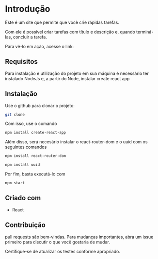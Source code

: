 # Introdução

Este é um site que permite que você crie rápidas tarefas.

Com ele é possível criar tarefas com título e descrição e, quando terminá-las, concluir a tarefa.

Para vê-lo em ação, acesse o link:

## Requisitos
Para instalação e utilização do projeto em sua máquina é necessário ter instalado NodeJs e, a partir do Node, instalar create react app

## Instalação

Use o github para clonar o projeto:

```bash
git clone
```
Com isso, use o comando

```bash
npm install create-react-app
```

Além disso, será necesário instalar o react-router-dom e o uuid com os seguintes comandos

```bash
npm install react-router-dom
```

```bash
npm install uuid
```

Por fim, basta executá-lo com

```bash
npm start
```

## Criado com

- React

## Contribuição

pull requests são bem-vindas. Para mudanças importantes, abra um issue primeiro
para discutir o que você gostaria de mudar.

Certifique-se de atualizar os testes conforme apropriado.
